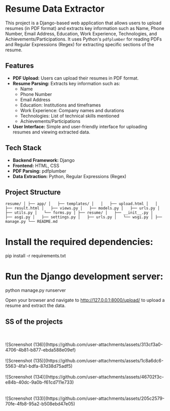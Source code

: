 # Resume Data Extractor

This project is a Django-based web application that allows users to upload resumes (in PDF format) and extracts key information such as Name, Phone Number, Email Address, Education, Work Experience, Technologies, and Achievements/Participations. It uses Python's `pdfplumber` for reading PDFs and Regular Expressions (Regex) for extracting specific sections of the resume.

## Features

- **PDF Upload:** Users can upload their resumes in PDF format.
- **Resume Parsing:** Extracts key information such as:
  - Name
  - Phone Number
  - Email Address
  - Education: Institutions and timeframes
  - Work Experience: Company names and durations
  - Technologies: List of technical skills mentioned
  - Achievements/Participations
- **User Interface:** Simple and user-friendly interface for uploading resumes and viewing extracted data.

## Tech Stack

- **Backend Framework:** Django
- **Frontend:** HTML, CSS
- **PDF Parsing:** pdfplumber
- **Data Extraction:** Python, Regular Expressions (Regex)

## Project Structure
`
      resume/
      │
      ├── app/
      │   ├── templates/
      │   │   ├── upload.html
      │   │   ├── result.html
      │   ├── views.py
      │   ├── models.py
      │   ├── urls.py
      │   ├── utils.py
      │   └── forms.py
      │
      ├── resume/
      │   ├── __init__.py
      │   ├── asgi.py
      │   ├── settings.py
      │   ├── urls.py
      │   └── wsgi.py
      │
      ├── manage.py
      └── README.md
`
# Install the required dependencies:
pip install -r requirements.txt
# Run the Django development server:
python manage.py runserver

Open your browser and navigate to http://127.0.0.1:8000/upload/ to upload a resume and extract the data.

## SS of the projects
<br>
<br>
![Screenshot (136)](https://github.com/user-attachments/assets/313cf3a0-4706-4b81-b877-ebda588e09ef)
<br><br>
![Screenshot (135)](https://github.com/user-attachments/assets/1c8a6dc6-5563-4fa1-bdfa-87d38d75adf5)
<br><br>
![Screenshot (134)](https://github.com/user-attachments/assets/46702f3c-e84b-40dc-9a0b-f61cd711e733)
<br><br><br>
![Screenshot (133)](https://github.com/user-attachments/assets/205c2579-70fe-4fb8-95a2-b508ebd47e05)
<br>
<br>
